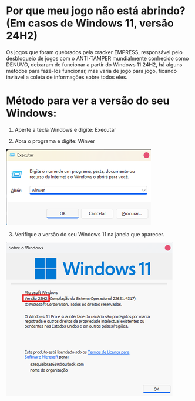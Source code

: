# Por que meu jogo não está abrindo? (Em casos de Windows 11, versão 24H2)

Os jogos que foram quebrados pela cracker EMPRESS, responsável pelo desbloqueio de jogos com o ANTI-TAMPER mundialmente conhecido como DENUVO, deixaram de funcionar a partir do Windows 11 24H2, há alguns métodos para fazê-los funcionar, mas varia de jogo para jogo, ficando inviável a coleta de informações sobre todos eles.

# Método para ver a versão do seu Windows:

1. Aperte a tecla Windows e digite: Executar

2. Abra o programa e digite: Winver

![Winver](assets/10-1.png)

3. Verifique a versão do seu Windows 11 na janela que aparecer.

![Versão](assets/10-2.png)

